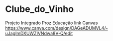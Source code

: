 # Clube_do_Vinho
Projeto Integrado Proz Educação
link Canvas
https://www.canva.com/design/DAGeADUMVL4/-uJagImDXUWZIVNdwa8V-Q/edit